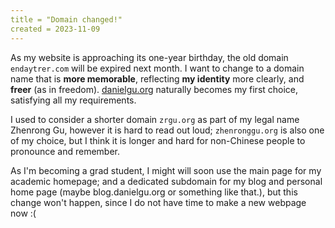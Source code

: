 ```yaml
---
title = "Domain changed!"
created = 2023-11-09
---
```


As my website is approaching its one-year birthday, the old domain `endaytrer.com` will be expired next month. I want to change to a domain name that is **more memorable**, reflecting **my identity** more clearly, and **freer** (as in freedom). [danielgu.org](/) naturally becomes my first choice, satisfying all my requirements. 

I used to consider a shorter domain `zrgu.org` as part of my legal name Zhenrong Gu, however it is hard to read out loud; `zhenronggu.org` is also one of my choice, but I think it is longer and hard for non-Chinese people to pronounce and remember.

As I'm becoming a grad student, I might will soon use the main page for my academic homepage; and a dedicated subdomain for my blog and personal home page (maybe blog.danielgu.org or something like that.), but this change won't happen, since I do not have time to make a new webpage now :(